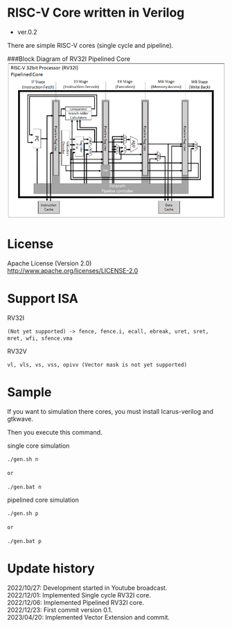 RISC-V Core written in Verilog
===============================

- ver.0.2

There are simple RISC-V cores (single cycle and pipeline).

###Block Diagram of RV32I Pipelined Core
![Pipelined Core](image_rv32i_pipe.png)

License
========================================

Apache License (Version 2.0)  
http://www.apache.org/licenses/LICENSE-2.0  

Support ISA
========================================

RV32I
```
(Not yet supported) -> fence, fence.i, ecall, ebreak, uret, sret, mret, wfi, sfence.vma
```
RV32V
```
vl, vls, vs, vss, opivv (Vector mask is not yet supported)
```

Sample
========================================

If you want to simulation there cores, you must install Icarus-verilog and gtkwave.

Then you execute this command.


single core simulation
```
./gen.sh n

or

./gen.bat n
```

pipelined core simulation
```
./gen.sh p

or

./gen.bat p
```

Update history
========================================
2022/10/27: Development started in Youtube broadcast.  
2022/12/01: Implemented Single cycle RV32I core.  
2022/12/06: Implemented Pipelined RV32I core.  
2022/12/23: First commit version 0.1.  
2023/04/20: Implemented Vector Extension and commit.  
